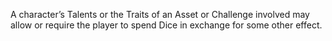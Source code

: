 A character’s Talents or the Traits of an Asset or Challenge involved may allow or require the player to spend Dice in exchange for some other effect.
